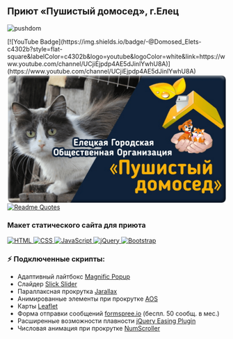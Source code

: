 ## Приют «Пушистый домосед», г.Елец
<p align="left"> <img src="https://komarev.com/ghpvc/?username=pushdom&label=Profile%20views&color=0e75b6&style=flat" alt="pushdom" /></p>
[![YouTube Badge](https://img.shields.io/badge/-@Domosed_Elets-c4302b?style=flat-square&labelColor=c4302b&logo=youtube&logoColor=white&link=https://www.youtube.com/channel/UCjiEjpdp4AE5dJinlYwhU8A)](https://www.youtube.com/channel/UCjiEjpdp4AE5dJinlYwhU8A)
<img align="right" alt="banner" src="./banner.png" width="510" height="auto" />

[![Readme Quotes](https://quotes-github-readme.vercel.app/api?type=vertical&theme=dark&quote=Люди,&ensp;будьте&ensp;гуманны!&ensp;Это&ensp;ваш&ensp;первый&ensp;долг.&ensp;К&ensp;чему&ensp;вся&ensp;ваша&ensp;мудрость&ensp;без&ensp;милосердия?&author=Жан-Жак&ensp;Руссо)](https://github.com/piyushsuthar/github-readme-quotes)

### Макет статического сайта для приюта
<p>
  <a href="https://html.com/" target="_blank">
    <img src="https://img.shields.io/badge/HTML-%23E34F26.svg?style=flat-square&logo=html5&logoColor=white" alt="HTML">
  </a>
  <a href="https://www.w3.org/Style/CSS/Overview.en.html" target="_blank">
    <img src="https://img.shields.io/badge/CSS-%231572B6.svg?style=flat-square&logo=css3&logoColor=white" alt="CSS">
  </a>
  <a href="https://www.javascript.com/" target="_blank">
    <img src="https://img.shields.io/badge/JavaScript-%23F7DF1E.svg?style=flat-square&logo=javascript&logoColor=black" alt="JavaScript">
  </a>
  <a href="https://jquery.com/" target="_blank">
    <img src="https://img.shields.io/badge/jQuery-%230869AE.svg?style=flat-square&logo=jquery&logoColor=white" alt="jQuery">
  </a>
  <a href="https://getbootstrap.com/" target="_blank">
    <img src="https://img.shields.io/badge/Bootstrap_v5.3.1-%237210F5.svg?style=flat-square&logo=bootstrap&logoColor=white" alt="Bootstrap">
  </a>
</p>

### ⚡ Подключенные скрипты:
- Адаптивный лайтбокс <a href="https://dimsemenov.com/plugins/magnific-popup/" target="_blank">Magnific Popup</a>
- Слайдер <a href="https://kenwheeler.github.io/slick/" target="_blank">Slick Slider</a>
- Параллаксная прокрутка <a href="https://jarallax.nkdev.info/" target="_blank">Jarallax</a>
- Анимированные элементы при прокрутке <a href="https://michalsnik.github.io/aos/" target="_blank">AOS</a>
- Карты <a href="https://leafletjs.com/" target="_blank">Leaflet</a>
- Форма отправки сообщений <a href="https://formspree.io/" target="_blank">formspree.io</a> (беспл. 50 сообщ. в мес.)
- Расширенные возможности плавности <a href="https://gsgd.co.uk/sandbox/jquery/easing/" target="_blank">jQuery Easing Plugin</a>
- Числовая анимация при прокрутке <a href="https://demo.tinywall.net/numscroller/" target="_blank">NumScroller</a>
